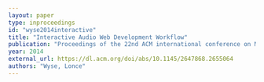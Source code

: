 ```yaml
---
layout: paper
type: inproceedings
id: "wyse2014interactive"
title: "Interactive Audio Web Development Workflow"
publication: "Proceedings of the 22nd ACM international conference on Multimedia"
year: 2014
external_url: https://dl.acm.org/doi/abs/10.1145/2647868.2655064
authors: "Wyse, Lonce"
---
```

